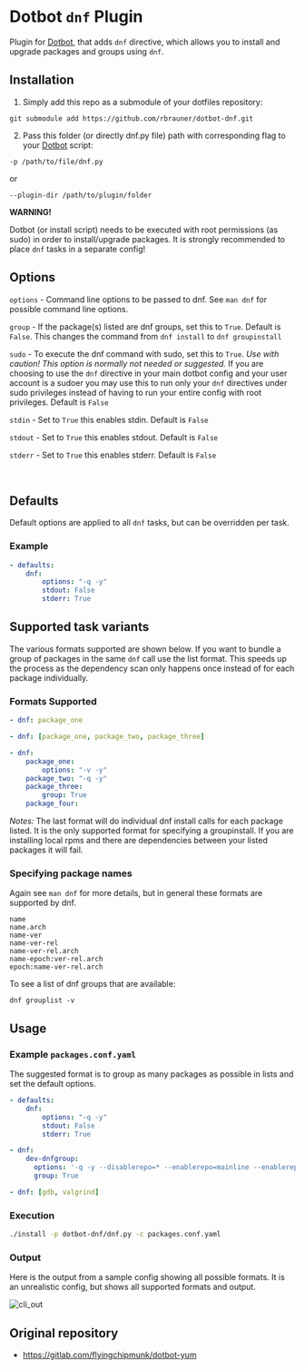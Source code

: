 # Dotbot ```dnf``` Plugin

Plugin for [Dotbot](https://github.com/anishathalye/dotbot), that adds ```dnf``` directive, which allows you to install and upgrade packages and groups using ```dnf```.

## Installation

1) Simply add this repo as a submodule of your dotfiles repository:

```
git submodule add https://github.com/rbrauner/dotbot-dnf.git
```

2) Pass this folder (or directly dnf.py file) path with corresponding flag to your [Dotbot](https://github.com/anishathalye/dotbot) script:

```
-p /path/to/file/dnf.py
```
  or

```
--plugin-dir /path/to/plugin/folder
```

 **WARNING!**

 Dotbot (or install script) needs to be executed with root permissions (as sudo) in order to install/upgrade packages. It is strongly recommended to place ```dnf``` tasks in a separate config!

## Options
`options` - Command line options to be passed to dnf. See `man dnf` for possible command line options.

`group`   - If the package(s) listed are dnf groups, set this to `True`. Default is `False`. This changes the command from `dnf install` to `dnf groupinstall`

`sudo`    - To execute the dnf command with sudo, set this to `True`. *Use with caution! This option is normally not needed or suggested.* If you are choosing to use the ```dnf``` directive in your main dotbot config and your user account is a sudoer you may use this to run only your ```dnf``` directives under sudo privileges instead of having to run your entire config with root privileges. Default is `False`

`stdin`   - Set to `True` this enables stdin.  Default is `False`

`stdout`  - Set to `True` this enables stdout. Default is `False`

`stderr`  - Set to `True` this enables stderr. Default is `False`

&nbsp;

## Defaults
Default options are applied to all ```dnf``` tasks, but can be overridden per task.

### Example
```yaml
- defaults:
    dnf:
        options: "-q -y"
        stdout: False
        stderr: True
```

## Supported task variants
The various formats supported are shown below. If you want to bundle a group of packages in the same ```dnf``` call use the list format. This speeds up the process as the dependency scan only happens once instead of for each package individually.


### Formats Supported
```yaml
- dnf: package_one
```
```yaml
- dnf: [package_one, package_two, package_three]
```
```yaml
- dnf:
    package_one:
        options: "-v -y"
    package_two: "-q -y"
    package_three:
        group: True
    package_four:
```
_Notes:_ The last format will do individual dnf install calls for each package listed. It is the only supported format for specifying a groupinstall. If you are installing local rpms and there are dependencies between your listed packages it will fail.

### Specifying package names
Again see `man dnf` for more details, but in general these formats are supported by dnf.
```
name
name.arch
name-ver
name-ver-rel
name-ver-rel.arch
name-epoch:ver-rel.arch
epoch:name-ver-rel.arch
```

To see a list of dnf groups that are available:
```
dnf grouplist -v
```

## Usage

### Example ```packages.conf.yaml```
The suggested format is to group as many packages as possible in lists and set the default options.

```yaml
- defaults:
    dnf:
        options: "-q -y"
        stdout: False
        stderr: True

- dnf:
    dev-dnfgroup:
      options: '-q -y --disablerepo=* --enablerepo=mainline --enablerepo=mainline-extra'
      group: True

- dnf: [gdb, valgrind]

```

### Execution
```bash
./install -p dotbot-dnf/dnf.py -c packages.conf.yaml
```

### Output
Here is the output from a sample config showing all possible formats. It is an unrealistic config, but shows all supported formats and output.

![cli_out](https://i.imgur.com/fBrEBT6.png)

## Original repository

- https://gitlab.com/flyingchipmunk/dotbot-yum
